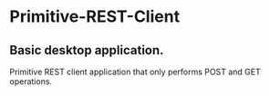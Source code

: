 # Primitive-REST-Client

## Basic desktop application.

Primitive REST client application that only performs POST and GET operations.
